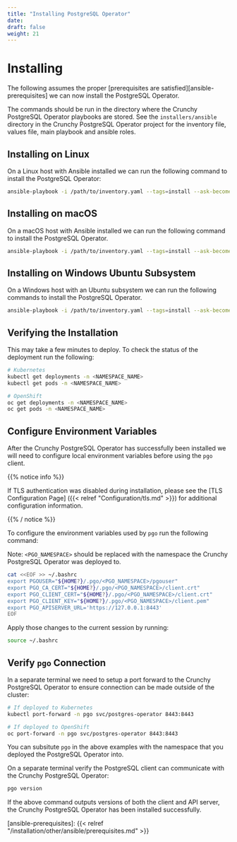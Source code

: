 ```yaml
---
title: "Installing PostgreSQL Operator"
date:
draft: false
weight: 21
---
```


# Installing

The following assumes the proper [prerequisites are satisfied][ansible-prerequisites]
we can now install the PostgreSQL Operator.

The commands should be run in the directory where the Crunchy PostgreSQL Operator
playbooks are stored.  See the `installers/ansible` directory in the Crunchy PostgreSQL Operator
project for the inventory file, values file, main playbook and ansible roles.

## Installing on Linux

On a Linux host with Ansible installed we can run the following command to install
the PostgreSQL Operator:

```bash
ansible-playbook -i /path/to/inventory.yaml --tags=install --ask-become-pass main.yml
```

## Installing on macOS

On a macOS host with Ansible installed we can run the following command to install
the PostgreSQL Operator.

```bash
ansible-playbook -i /path/to/inventory.yaml --tags=install --ask-become-pass main.yml
```

## Installing on Windows Ubuntu Subsystem

On a Windows host with an Ubuntu subsystem we can run the following commands to install
the PostgreSQL Operator.

```bash
ansible-playbook -i /path/to/inventory.yaml --tags=install --ask-become-pass main.yml
```

## Verifying the Installation

This may take a few minutes to deploy.  To check the status of the deployment run
the following:

```bash
# Kubernetes
kubectl get deployments -n <NAMESPACE_NAME>
kubectl get pods -n <NAMESPACE_NAME>

# OpenShift
oc get deployments -n <NAMESPACE_NAME>
oc get pods -n <NAMESPACE_NAME>
```

## Configure Environment Variables

After the Crunchy PostgreSQL Operator has successfully been installed we will need
to configure local environment variables before using the `pgo` client.

{{% notice info %}}

If TLS authentication was disabled during installation, please see the [TLS Configuration Page] ({{< relref "Configuration/tls.md" >}}) for additional configuration information.

{{% / notice %}}

To configure the environment variables used by `pgo` run the following command:

Note: `<PGO_NAMESPACE>` should be replaced with the namespace the Crunchy PostgreSQL
Operator was deployed to.

```bash
cat <<EOF >> ~/.bashrc
export PGOUSER="${HOME?}/.pgo/<PGO_NAMESPACE>/pgouser"
export PGO_CA_CERT="${HOME?}/.pgo/<PGO_NAMESPACE>/client.crt"
export PGO_CLIENT_CERT="${HOME?}/.pgo/<PGO_NAMESPACE>/client.crt"
export PGO_CLIENT_KEY="${HOME?}/.pgo/<PGO_NAMESPACE>/client.pem"
export PGO_APISERVER_URL='https://127.0.0.1:8443'
EOF
```

Apply those changes to the current session by running:

```bash
source ~/.bashrc
```

## Verify `pgo` Connection

In a separate terminal we need to setup a port forward to the Crunchy PostgreSQL
Operator to ensure connection can be made outside of the cluster:

```bash
# If deployed to Kubernetes
kubectl port-forward -n pgo svc/postgres-operator 8443:8443

# If deployed to OpenShift
oc port-forward -n pgo svc/postgres-operator 8443:8443
```

You can subsitute `pgo` in the above examples with the namespace that you
deployed the PostgreSQL Operator into.

On a separate terminal verify the PostgreSQL client can communicate with the Crunchy PostgreSQL
Operator:

```bash
pgo version
```

If the above command outputs versions of both the client and API server, the Crunchy
PostgreSQL Operator has been installed successfully.

[ansible-prerequisites]: {{< relref "/installation/other/ansible/prerequisites.md" >}}
